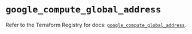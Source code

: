 # `google_compute_global_address`

Refer to the Terraform Registry for docs: [`google_compute_global_address`](https://registry.terraform.io/providers/hashicorp/google/6.36.0/docs/resources/compute_global_address).
